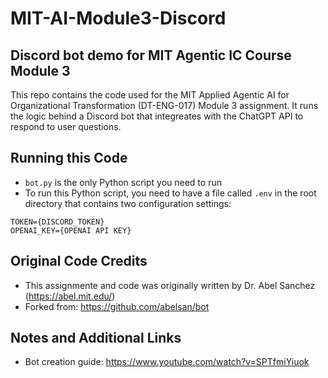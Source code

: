 # MIT-AI-Module3-Discord
## Discord bot demo for MIT Agentic IC Course Module 3
This repo contains the code used for the MIT Applied Agentic AI for Organizational Transformation (DT-ENG-017) Module 3 assignment. It runs the logic behind a Discord bot that integreates with the ChatGPT API to respond to user questions.

## Running this Code
* `bot.py` is the only Python script you need to run
* To run this Python script, you need to have a file called `.env` in the root directory that contains two configuration settings:

```
TOKEN={DISCORD_TOKEN}
OPENAI_KEY={OPENAI API KEY}
```

## Original Code Credits
* This assignmente and code was originally written by Dr. Abel Sanchez (https://abel.mit.edu/)
* Forked from: https://github.com/abelsan/bot


## Notes and Additional Links
* Bot creation guide: https://www.youtube.com/watch?v=SPTfmiYiuok
